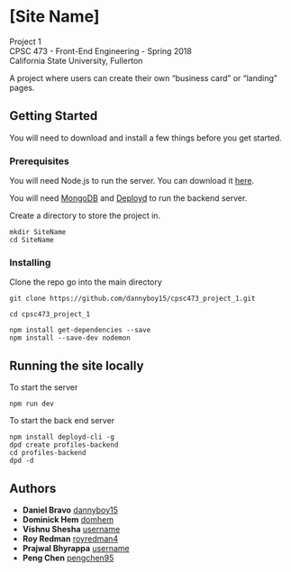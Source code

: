 # [Site Name]

Project 1  
CPSC 473 - Front-End Engineering - Spring 2018  
California State University, Fullerton

A project where users can create their own “business card” or “landing” pages.

## Getting Started
You will need to download and install a few things before you get started.

### Prerequisites

You will need Node.js to run the server. You can download it [here](https://nodejs.org/en/download/).

You will need [MongoDB](https://docs.mongodb.com/manual/administration/install-community/) and [Deployd](https://github.com/deployd/deployd#install-from-npm) to run the backend server. 


Create a directory to store the project in.
```
mkdir SiteName
cd SiteName
```

### Installing

Clone the repo go into the main directory

```
git clone https://github.com/dannyboy15/cpsc473_project_1.git

cd cpsc473_project_1

npm install get-dependencies --save
npm install --save-dev nodemon
```

## Running the site locally
To start the server

```
npm run dev
```
To start the back end server
```
npm install deployd-cli -g
dpd create profiles-backend
cd profiles-backend
dpd -d
```

## Authors
* **Daniel Bravo** [dannyboy15](https://github.com/dannyboy15)
* **Dominick Hem** [domhem](https://github.com/domhem)
* **Vishnu Shesha** [username](https://github.com)
* **Roy Redman** [royredman4](https://github.com/royredman4)
* **Prajwal Bhyrappa** [username](https://github.com)
* **Peng Chen** [pengchen95](https://github.com/pengchen95)
